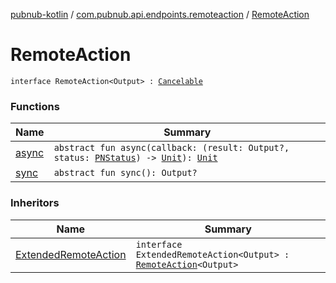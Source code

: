 [pubnub-kotlin](../../index.md) / [com.pubnub.api.endpoints.remoteaction](../index.md) / [RemoteAction](./index.md)

# RemoteAction

`interface RemoteAction<Output> : `[`Cancelable`](../-cancelable/index.md)

### Functions

| Name | Summary |
|---|---|
| [async](async.md) | `abstract fun async(callback: (result: Output?, status: `[`PNStatus`](../../com.pubnub.api.models.consumer/-p-n-status/index.md)`) -> `[`Unit`](https://kotlinlang.org/api/latest/jvm/stdlib/kotlin/-unit/index.html)`): `[`Unit`](https://kotlinlang.org/api/latest/jvm/stdlib/kotlin/-unit/index.html) |
| [sync](sync.md) | `abstract fun sync(): Output?` |

### Inheritors

| Name | Summary |
|---|---|
| [ExtendedRemoteAction](../-extended-remote-action/index.md) | `interface ExtendedRemoteAction<Output> : `[`RemoteAction`](./index.md)`<Output>` |
